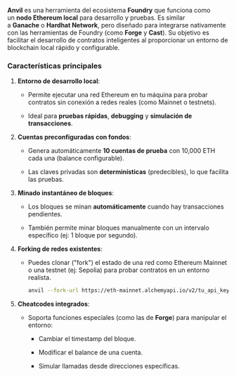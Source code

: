 **Anvil** es una herramienta del ecosistema **Foundry** que funciona como un **nodo Ethereum local** para desarrollo y pruebas. Es similar a **Ganache** o **Hardhat Network**, pero diseñado para integrarse nativamente con las herramientas de Foundry (como **Forge** y **Cast**). Su objetivo es facilitar el desarrollo de contratos inteligentes al proporcionar un entorno de blockchain local rápido y configurable.

### **Características principales**

1. **Entorno de desarrollo local**:
    
    - Permite ejecutar una red Ethereum en tu máquina para probar contratos sin conexión a redes reales (como Mainnet o testnets).
        
    - Ideal para **pruebas rápidas**, **debugging** y **simulación de transacciones**.
        
2. **Cuentas preconfiguradas con fondos**:
    
    - Genera automáticamente **10 cuentas de prueba** con 10,000 ETH cada una (balance configurable).
        
    - Las claves privadas son **determinísticas** (predecibles), lo que facilita las pruebas.
        
3. **Minado instantáneo de bloques**:
    
    - Los bloques se minan **automáticamente** cuando hay transacciones pendientes.
        
    - También permite minar bloques manualmente con un intervalo específico (ej: 1 bloque por segundo).
        
4. **Forking de redes existentes**:
    
    - Puedes clonar ("fork") el estado de una red como Ethereum Mainnet o una testnet (ej: Sepolia) para probar contratos en un entorno realista.
	    ```Bash
	    anvil --fork-url https://eth-mainnet.alchemyapi.io/v2/tu_api_key
		```

5. **Cheatcodes integrados**:
    
    - Soporta funciones especiales (como las de **Forge**) para manipular el entorno:
        
        - Cambiar el timestamp del bloque.
            
        - Modificar el balance de una cuenta.
            
        - Simular llamadas desde direcciones específicas.
